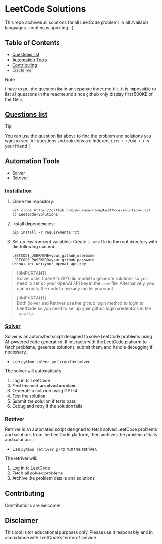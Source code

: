 # LeetCode Solutions

This repo archives all solutions for all LeetCode problems in all available languages. (continous updating...)

## Table of Contents
- [Questions list](#questions-list)
- [Automation Tools](#automation-tools)
- [Contributing](#contributing)
- [Disclaimer](#disclaimer)

> [!NOTE]
> I have to put the question list in an separate index.md file. It is impossible to list all questions in the readme.md since github only display first 500KB of the file :(

## [Questions list](index.md)

> [!TIP]
> You can use the question list above to find the problem and solutions you want to see. All questions and solutions are indexed. ```Ctrl + F```/```Cmd + F``` is your friend :)

## Automation Tools

- [Solver](#solver)
- [Retriver](#retriver)

### Installation

1. Clone the repository:
   ```
   git clone https://github.com/yourusername/LeetCode-Solutions.git
   cd LeetCode-Solutions
   ```

2. Install dependencies:
   ```
   pip install -r requirements.txt
   ```

3. Set up environment variables:
   Create a `.env` file in the root directory with the following content:
   ```
   LEETCODE_USERNAME=your_github_username
   LEETCODE_PASSWORD=your_github_password
   OPENAI_API_KEY=your_openai_api_key
   ```

> [!IMPORTANT]\
> Solver uses OpenAI's GPT-4o model to generate solutions so you need to set up your OpenAI API key in the ```.env``` file. Alternatively, you can modify the code to use any model you want.

> [!IMPORTANT]\
> Both Solver and Retriver use the github login method to login to LeetCode so you need to set up your github login credentials in the ```.env``` file.

### [Solver](#solver)

Solver is an automated script designed to solve LeetCode problems using AI-powered code generation. It interacts with the LeetCode platform to fetch problems, generate solutions, submit them, and handle debugging if necessary.

- Use ```python solver.py``` to run the solver.

The solver will automatically:
1. Log in to LeetCode
2. Find the next unsolved problem
3. Generate a solution using GPT-4
4. Test the solution
5. Submit the solution if tests pass
6. Debug and retry if the solution fails

### [Retriver](#retriver)

Retriver is an automated script designed to fetch solved LeetCode problems and solutions from the LeetCode platform, then archives the problem details and solutions.

- Use ```python retriver.py``` to run the retriver.

The retriver will:
1. Log in to LeetCode
2. Fetch all solved problems
3. Archive the problem details and solutions

## Contributing

Contributions are welcome!

## Disclaimer

This tool is for educational purposes only. Please use it responsibly and in accordance with LeetCode's terms of service.
